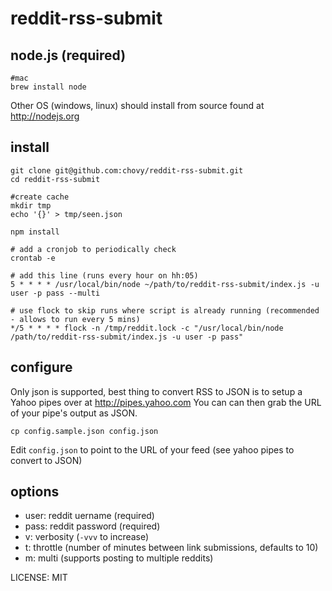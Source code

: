 reddit-rss-submit
=============

## node.js (required)

	#mac
	brew install node

Other OS (windows, linux) should install from source found at http://nodejs.org

## install

    git clone git@github.com:chovy/reddit-rss-submit.git
    cd reddit-rss-submit
    
    #create cache
    mkdir tmp
    echo '{}' > tmp/seen.json
    
    npm install

    # add a cronjob to periodically check
    crontab -e

    # add this line (runs every hour on hh:05)
    5 * * * * /usr/local/bin/node ~/path/to/reddit-rss-submit/index.js -u user -p pass --multi
    
    # use flock to skip runs where script is already running (recommended - allows to run every 5 mins)
    */5 * * * * flock -n /tmp/reddit.lock -c "/usr/local/bin/node /path/to/reddit-rss-submit/index.js -u user -p pass"

## configure

Only json is supported, best thing to convert RSS to JSON is to setup a Yahoo pipes over at http://pipes.yahoo.com
You can can then grab the URL of your pipe's output as JSON.

	cp config.sample.json config.json
	
Edit `config.json` to point to the URL of your feed (see yahoo pipes to convert to JSON)

## options

- user: reddit uername (required)
- pass: reddit password (required)
- v: verbosity (`-vvv` to increase)
- t: throttle (number of minutes between link submissions, defaults to 10)
- m: multi (supports posting to multiple reddits)

LICENSE: MIT
